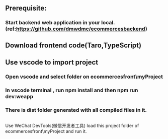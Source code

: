 ## Prerequisite:
### Start backend web application in your local.(ref:https://github.com/dmwdmc/ecommercesbackend)

## Download frontend code(Taro,TypeScript)

## Use vscode to import project
### Open vscode and select folder on ecommercesfront\myProject
### In vscode terminal , run npm install and then npm run dev:weapp
### There is dist folder generated with all compiled files in it.

##
Use WeChat DevTools(微信开发者工具) load this project folder of ecommercesfront\myProject and run it.